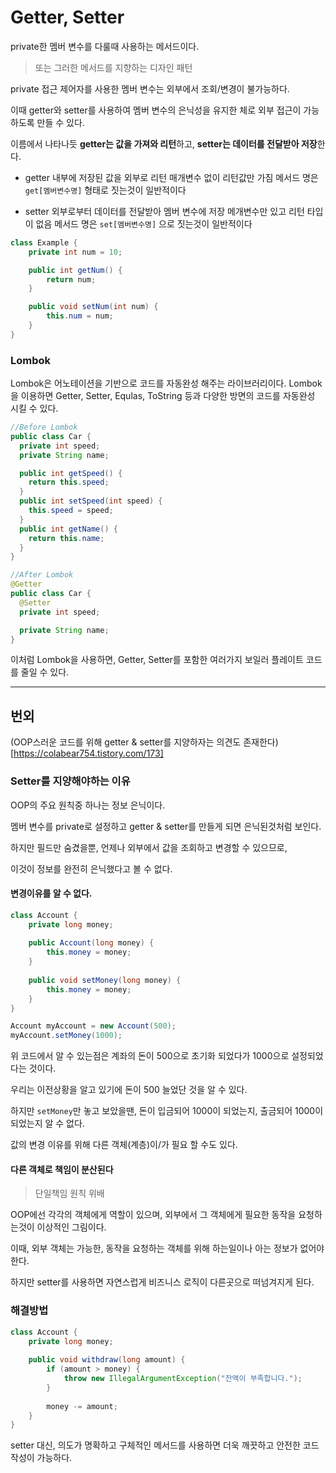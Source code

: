 # Getter, Setter

private한 멤버 변수를 다룰때 사용하는 메서드이다.
> 또는 그러한 메서드를 지향하는 디자인 패턴

private 접근 제어자를 사용한 멤버 변수는 외부에서 조회/변경이 불가능하다.

이때 getter와 setter를 사용하여 멤버 변수의 은닉성을 유지한 체로 외부 접근이 가능하도록 만들 수 있다.

이름에서 나타나듯 **getter는 값을 가져와 리턴**하고, **setter는 데이터를 전달받아 저장**한다.

+ getter
내부에 저장된 값을 외부로 리턴
매개변수 없이 리턴값만 가짐
메서드 명은 `get[멤버변수명]` 형태로 짓는것이 일반적이다

+ setter
외부로부터 데이터를 전달받아 멤버 변수에 저장
메개변수만 있고 리턴 타입이 없음
메서드 명은 `set[멤버변수명]` 으로 짓는것이 일반적이다

```java
class Example {
	private int num = 10;

	public int getNum() {
		return num;
	}

	public void setNum(int num) {
		this.num = num;
	} 
}
```

### Lombok
Lombok은 어노테이션을 기반으로 코드를 자동완성 해주는 라이브러리이다.
Lombok을 이용하면 Getter, Setter, Equlas, ToString 등과 다양한 방면의 코드를 자동완성 시킬 수 있다.

```java
//Before Lombok
public class Car {
  private int speed;
  private String name;

  public int getSpeed() {
    return this.speed;
  }
  public int setSpeed(int speed) {
    this.speed = speed;
  }
  public int getName() {
    return this.name;
  }
}

//After Lombok
@Getter
public class Car {
  @Setter
  private int speed;

  private String name;
}
```

이처럼 Lombok을 사용하면, Getter, Setter를 포함한 여러가지 보일러 플레이트 코드를 줄일 수 있다.
___

## 번외

(OOP스러운 코드를 위해 getter & setter를 지양하자는 의견도 존재한다)[https://colabear754.tistory.com/173]

### Setter를 지양해야하는 이유

OOP의 주요 원칙중 하나는 정보 은닉이다.

멤버 변수를 private로 설정하고 getter & setter를 만들게 되면 은닉된것처럼 보인다.

하지만 필드만 숨겼을뿐, 언제나 외부에서 값을 조회하고 변경할 수 있으므로,

이것이 정보를 완전히 은닉했다고 볼 수 없다.

#### 변경이유를 알 수 없다.
```java
class Account {
    private long money;
    
    public Account(long money) {
        this.money = money;
    }
    
    public void setMoney(long money) {
        this.money = money;
    }
}

Account myAccount = new Account(500);
myAccount.setMoney(1000);
```

위 코드에서 알 수 있는점은 계좌의 돈이 500으로 초기화 되었다가 1000으로 설정되었다는 것이다.

우리는 이전상황을 알고 있기에 돈이 500 늘었단 것을 알 수 있다.

하지만 `setMoney`만 놓고 보았을땐, 돈이 입금되어 1000이 되었는지, 출금되어 1000이 되었는지 알 수 없다.

값의 변경 이유를 위해 다른 객체(계층)이/가 필요 할 수도 있다.

#### 다른 객체로 책임이 분산된다
> 단일책임 원칙 위배

OOP에선 각각의 객체에게 역할이 있으며, 외부에서 그 객체에게 필요한 동작을 요청하는것이 이상적인 그림이다.

이때, 외부 객체는 가능한, 동작을 요청하는 객체를 위해 하는일이나 아는 정보가 없어야 한다.

하지만 setter를 사용하면 자연스럽게 비즈니스 로직이 다른곳으로 떠넘겨지게 된다.

### 해결방법
```java
class Account {
    private long money;
    
    public void withdraw(long amount) {
        if (amount > money) {
            throw new IllegalArgumentException("잔액이 부족합니다.");
        }
        
        money -= amount;
    }
}
```

setter 대신, 의도가 명확하고 구체적인 메서드를 사용하면 더욱 깨끗하고 안전한 코드 작성이 가능하다.